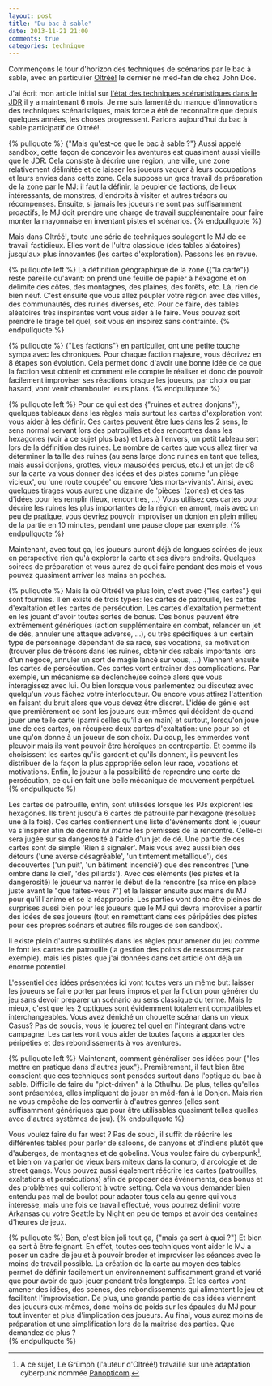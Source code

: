 ```yaml
---
layout: post
title: "Du bac à sable"
date: 2013-11-21 21:00
comments: true
categories: technique
---
```


Commençons le tour d'horizon des techniques de scénarios par le bac à sable, avec en particulier [Oltréé!](http://www.legrog.org/jeux/oltree/) le dernier né med-fan de chez John Doe.

<!-- more -->

J'ai écrit mon article initial sur [l'état des techniques scénaristiques dans le JDR](/blog/2013/05/des-scenarios/) il y a maintenant 6 mois. Je me suis lamenté du manque d'innovations des techniques scénaristiques, mais force a été de reconnaître que depuis quelques années, les choses progressent. Parlons aujourd'hui du bac à sable participatif de Oltréé!. 

{% pullquote %}
{"Mais qu'est-ce que le bac à sable ?"} Aussi appelé sandbox, cette façon de concevoir les aventures est quasiment aussi vieille que le JDR. Cela consiste à décrire une région, une ville, une zone relativement délimitée et de laisser les joueurs vaquer à leurs occupations et leurs envies dans cette zone. Cela suppose un gros travail de préparation de la zone par le MJ: il faut la définir, la peupler de factions, de lieux intéressants, de monstres, d'endroits à visiter et autres trésors ou récompenses. Ensuite, si jamais les joueurs ne sont pas suffisamment proactifs, le MJ doit prendre une charge de travail supplémentaire pour faire monter la mayonnaise en inventant pistes et scénarios. 
{% endpullquote %}

Mais dans Oltréé!, toute une série de techniques soulagent le MJ de ce travail fastidieux. Elles vont de l'ultra classique (des tables aléatoires) jusqu'aux plus innovantes (les cartes d'exploration). Passons les en revue.  

{% pullquote left %}
La définition géographique de la zone ({"la carte"}) reste pareille qu'avant: on prend une feuille de papier à hexagone et on délimite des côtes, des montagnes, des plaines, des forêts, etc. Là, rien de bien neuf. C'est ensuite que vous allez peupler votre région avec des villes, des communautés, des ruines diverses, etc. Pour ce faire, des tables aléatoires très inspirantes vont vous aider à le faire. Vous pouvez soit prendre le tirage tel quel, soit vous en inspirez sans contrainte. 
{% endpullquote %}

{% pullquote %}
{"Les factions"} en particulier, ont une petite touche sympa avec les chroniques. Pour chaque faction majeure, vous décrivez en 8 étapes son évolution. Cela permet donc d'avoir une bonne idée de ce que la faction veut obtenir et comment elle compte le réaliser et donc de pouvoir facilement improviser ses réactions lorsque les joueurs, par choix ou par hasard, vont venir chambouler leurs plans.
{% endpullquote %}

{% pullquote left %}
Pour ce qui est des {"ruines et autres donjons"}, quelques tableaux dans les règles mais surtout les cartes d'exploration vont vous aider à les définir. Ces cartes peuvent être lues dans les 2 sens, le sens normal servant lors des patrouilles et des rencontres dans les hexagones (voir à ce sujet plus bas) et lues à l'envers, un petit tableau sert lors de la définition des ruines. Le nombre de cartes que vous allez tirer va déterminer la taille des ruines (au sens large donc ruines en tant que telles, mais aussi donjons, grottes, vieux mausolées perdus, etc.) et un jet de d8 sur la carte va vous donner des idées et des pistes comme 'un piège vicieux', ou 'une route coupée' ou encore 'des morts-vivants'. Ainsi, avec quelques tirages vous aurez une dizaine de 'pièces' (zones) et des tas d'idées pour les remplir (lieux, rencontres, ...) Vous utilisez ces cartes pour décrire les ruines les plus importantes de la région en amont, mais avec un peu de pratique, vous devriez pouvoir improviser un donjon en plein milieu de la partie en 10 minutes, pendant une pause clope par exemple.
{% endpullquote %}

Maintenant, avec tout ça, les joueurs auront déjà de longues soirées de jeux en perspective rien qu'à explorer la carte et ses divers endroits. Quelques soirées de préparation et vous aurez de quoi faire pendant des mois et vous pouvez quasiment arriver les mains en poches.

{% pullquote %}
Mais là où Oltréé! va plus loin, c'est avec {"les cartes"} qui sont fournies. Il en existe de trois types: les cartes de patrouille, les cartes d'exaltation et les cartes de persécution. Les cartes d'exaltation permettent en les jouant d'avoir toutes sortes de bonus. Ces bonus peuvent être extrêmement génériques (action supplémentaire en combat, relancer un jet de dés, annuler une attaque adverse, ...), ou très spécifiques à un certain type de personnage dépendant de sa race, ses vocations, sa motivation (trouver plus de trésors dans les ruines, obtenir des rabais importants lors d'un négoce, annuler un sort de magie lancé sur vous, ...) Viennent ensuite les cartes de persécution. Ces cartes vont entrainer des complications. Par exemple, un mécanisme se déclenche/se coince alors que vous interagissez avec lui. Ou bien lorsque vous parlementez ou discutez avec quelqu'un vous fâchez votre interlocuteur. Ou encore vous attirez l'attention en faisant du bruit alors que vous devez être discret. L'idée de génie est que premièrement ce sont les joueurs eux-mêmes qui décident de quand jouer une telle carte (parmi celles qu'il a en main) et surtout, lorsqu'on joue une de ces cartes, on récupère deux cartes d'exaltation: une pour soi et une qu'on donne à un joueur de son choix. Du coup, les emmerdes vont pleuvoir mais ils vont pouvoir être héroïques en contrepartie. Et comme ils choisissent les cartes qu'ils gardent et qu'ils donnent, ils peuvent les distribuer de la façon la plus appropriée selon leur race, vocations et motivations. Enfin, le joueur a la possibilité de reprendre une carte de persécution, ce qui en fait une belle mécanique de mouvement perpétuel.
{% endpullquote %}

Les cartes de patrouille, enfin, sont utilisées lorsque les PJs explorent les hexagones. Ils tirent jusqu'à 6 cartes de patrouille par hexagone (résolues une à la fois). Ces cartes contiennent une liste d'événements dont le joueur va s'inspirer afin de décrire _lui même_ les prémisses de la rencontre. Celle-ci sera jugée sur sa dangerosité à l'aide d'un jet de dé. Une partie de ces cartes sont de simple 'Rien à signaler'. Mais vous avez aussi bien des détours ('une averse désagréable', 'un tintement métallique'), des découvertes ('un puit', 'un bâtiment incendié') que des rencontres ('une ombre dans le ciel', 'des pillards'). Avec ces éléments (les pistes et la dangerosité) le joueur va narrer le début de la rencontre (sa mise en place juste avant le "que faites-vous ?") et la laisser ensuite aux mains du MJ pour qu'il l'anime et se la réapproprie. Les parties vont donc être pleines de surprises aussi bien pour les joueurs que le MJ qui devra improviser à partir des idées de ses joueurs (tout en remettant dans ces péripéties des pistes pour ces propres scénars et autres fils rouges de son sandbox). 

Il existe plein d'autres subtilités dans les règles pour amener du jeu comme le font les cartes de patrouille (la gestion des points de ressources par exemple), mais les pistes que j'ai données dans cet article ont déjà un énorme potentiel.

L'essentiel des idées présentées ici vont toutes vers un même but: laisser les joueurs se faire porter par leurs impros et par la fiction pour générer du jeu sans devoir préparer un scénario au sens classique du terme. Mais le mieux, c'est que les 2 optiques sont évidemment totalement compatibles et interchangeables. Vous avez déniché un chouette scénar dans un vieux Casus? Pas de soucis, vous le jouerez tel quel en l'intégrant dans votre campagne. Les cartes vont vous aider de toutes façons à apporter des péripéties et des rebondissements à vos aventures. 

{% pullquote left %}
Maintenant, comment généraliser ces idées pour {"les mettre en pratique dans d'autres jeux"}. Premièrement, il faut bien être conscient que ces techniques sont pensées surtout dans l'optique du bac à sable. Difficile de faire du "plot-driven" à la Cthulhu. De plus, telles qu'elles sont présentées, elles impliquent de jouer en méd-fan à la Donjon. Mais rien ne vous empêche de les convertir à d'autres genres (elles sont suffisamment génériques que pour être utilisables quasiment telles quelles avec d'autres systèmes de jeu). 
{% endpullquote %}

Vous voulez faire du far west ? Pas de souci, il suffit de réécrire les différentes tables pour parler de saloons, de canyons et d'indiens plutôt que d'auberges, de montagnes et de gobelins. Vous voulez faire du cyberpunk[^1], et bien on va parler de vieux bars miteux dans la conurb, d'arcologie et de street gangs. Vous pouvez aussi également réécrire les cartes (patrouilles, exaltations et persécutions) afin de proposer des événements, des bonus et des problèmes qui colleront à votre setting. Cela va vous demander bien entendu pas mal de boulot pour adapter tous cela au genre qui vous intéresse, mais une fois ce travail effectué, vous pourrez définir votre Arkansas ou votre Seattle by Night en peu de temps et avoir des centaines d'heures de jeux. 

{% pullquote %}
Bon, c'est bien joli tout ça, {"mais ça sert à quoi ?"} Et bien ça sert à être feignant. En effet, toutes ces techniques vont aider le MJ a poser un cadre de jeu et à pouvoir broder et improviser les séances avec le moins de travail possible. La création de la carte au moyen des tables permet de définir facilement un environnement suffisamment grand et varié que pour avoir de quoi jouer pendant très longtemps. Et les cartes vont amener des idées, des scènes, des rebondissements qui alimentent le jeu et facilitent l'improvisation. De plus, une grande partie de ces idées viennent des joueurs eux-mêmes, donc moins de poids sur les épaules du MJ pour tout inventer et plus d'implication des joueurs. Au final, vous aurez moins de préparation et une simplification lors de la maitrise des parties. Que demandez de plus ?  
{% endpullquote %}

[^1]: A ce sujet, Le Grümph (l'auteur d'Oltréé!) travaille sur une adaptation cyberpunk nommée [Panopticom](http://www.pandapirate.net/casus/viewtopic.php?f=26&t=22374). 
